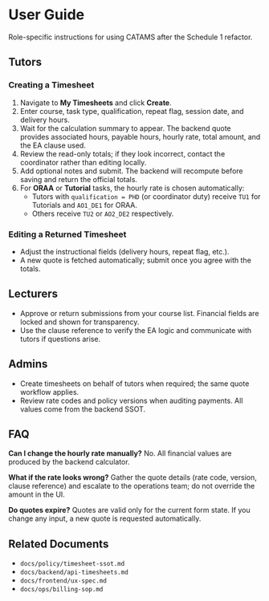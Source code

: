 # User Guide

Role-specific instructions for using CATAMS after the Schedule 1 refactor.

## Tutors

### Creating a Timesheet
1. Navigate to **My Timesheets** and click **Create**.
2. Enter course, task type, qualification, repeat flag, session date, and delivery hours.
3. Wait for the calculation summary to appear. The backend quote provides associated hours, payable hours, hourly rate, total amount, and the EA clause used.
4. Review the read-only totals; if they look incorrect, contact the coordinator rather than editing locally.
5. Add optional notes and submit. The backend will recompute before saving and return the official totals.
6. For **ORAA** or **Tutorial** tasks, the hourly rate is chosen automatically:
   - Tutors with `qualification = PHD` (or coordinator duty) receive `TU1` for Tutorials and `AO1_DE1` for ORAA.
   - Others receive `TU2` or `AO2_DE2` respectively.

### Editing a Returned Timesheet
- Adjust the instructional fields (delivery hours, repeat flag, etc.).
- A new quote is fetched automatically; submit once you agree with the totals.

## Lecturers

- Approve or return submissions from your course list. Financial fields are locked and shown for transparency.
- Use the clause reference to verify the EA logic and communicate with tutors if questions arise.

## Admins

- Create timesheets on behalf of tutors when required; the same quote workflow applies.
- Review rate codes and policy versions when auditing payments. All values come from the backend SSOT.

## FAQ

**Can I change the hourly rate manually?** No. All financial values are produced by the backend calculator.

**What if the rate looks wrong?** Gather the quote details (rate code, version, clause reference) and escalate to the operations team; do not override the amount in the UI.

**Do quotes expire?** Quotes are valid only for the current form state. If you change any input, a new quote is requested automatically.

## Related Documents
- `docs/policy/timesheet-ssot.md`
- `docs/backend/api-timesheets.md`
- `docs/frontend/ux-spec.md`
- `docs/ops/billing-sop.md`
